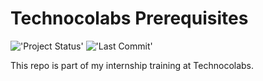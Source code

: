 # Technocolabs Prerequisites

!['Project Status'](https://img.shields.io/badge/Project%20Status-Completed-green)
!['Last Commit'](https://img.shields.io/github/last-commit/ismael616/Technocolabs_Prerequisite_Data-Manipulation)

This repo is part of my internship training at Technocolabs.

